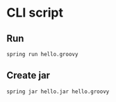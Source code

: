 # CLI script

## Run

```
spring run hello.groovy
```

## Create jar

```
spring jar hello.jar hello.groovy
```
